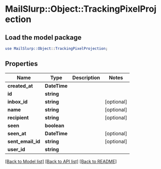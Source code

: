 # MailSlurp::Object::TrackingPixelProjection

## Load the model package
```perl
use MailSlurp::Object::TrackingPixelProjection;
```

## Properties
Name | Type | Description | Notes
------------ | ------------- | ------------- | -------------
**created_at** | **DateTime** |  | 
**id** | **string** |  | 
**inbox_id** | **string** |  | [optional] 
**name** | **string** |  | [optional] 
**recipient** | **string** |  | [optional] 
**seen** | **boolean** |  | 
**seen_at** | **DateTime** |  | [optional] 
**sent_email_id** | **string** |  | [optional] 
**user_id** | **string** |  | 

[[Back to Model list]](../README#documentation-for-models) [[Back to API list]](../README#documentation-for-api-endpoints) [[Back to README]](../README)


